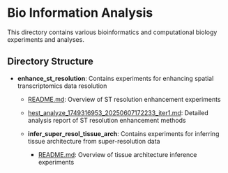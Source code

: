 # Bio Information Analysis

This directory contains various bioinformatics and computational biology experiments and analyses.

## Directory Structure

- **enhance_st_resolution**: Contains experiments for enhancing spatial transcriptomics data resolution
  - [README.md](./enhance_st_resolution/README.md): Overview of ST resolution enhancement experiments
  - [hest_analyze_1749316953_20250607172233_iter1.md](./enhance_st_resolution/hest_analyze_1749316953_20250607172233_iter1.md): Detailed analysis report of ST resolution enhancement methods

  - **infer_super_resol_tissue_arch**: Contains experiments for inferring tissue architecture from super-resolution data
    - [README.md](./infer_super_resol_tissue_arch/README.md): Overview of tissue architecture inference experiments
